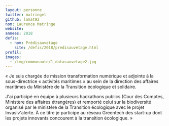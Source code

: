 ```yaml
---
layout: personne
twitter: matringel
github: lamat92
nom: Laurence Matringe
website:
annees: 2018
defis: 
  - nom: Prédisauvetage
    site: /defis/2018/predisauvetage.html
profil: 
images:
  - /img/communaute/1_datasauvetage2.jpg
---
```


« Je suis chargée de mission transformation numérique
et adjointe à la sous-directrice « activités maritimes » au sein de la
direction des affaires maritimes du Ministère de la Transition
écologique et solidaire. 

J'ai participé en équipe à plusieurs hackathons publics (Cour des
Comptes, Ministère des affaires étrangères) et remporté celui sur la
biodiversité organisé par le ministère de la Transition écologique
avec le projet Invasiv'alerte. À ce titre je participe au réseau
Greentech des start-up dont les projets innovants concourent à la
transition écologique. »
